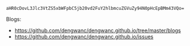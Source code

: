 ```
aHR0cDovL3Jlc3VtZS5xbWFpbC5jb20vd2FuY2hlbmcuZGVuZy94N0pHcEpBMm43VQo=
```

Blogs:
* https://github.com/dengwanc/dengwanc.github.io/tree/master/blogs
* https://github.com/dengwanc/dengwanc.github.io/issues

